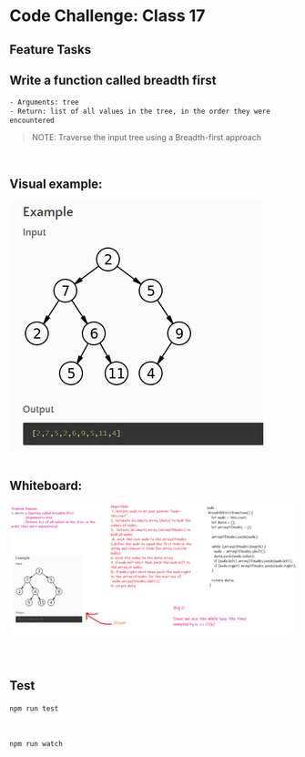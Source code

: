 # Code Challenge: Class 17


## Feature Tasks
## Write a function called breadth first
    - Arguments: tree
    - Return: list of all values in the tree, in the order they were encountered

> NOTE: Traverse the input tree using a Breadth-first approach

<br/>

## Visual example: 

![](./breadth.png)
<br/>
<br/>


## Whiteboard:
![](./breadthfirst.png)




<br/>
<br/>

## Test

```npm run test``` 

<br/>


```npm run watch```

<br/>


